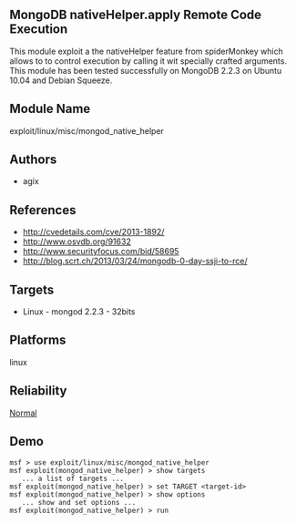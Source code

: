 ## MongoDB nativeHelper.apply Remote Code Execution

This module exploit a the nativeHelper feature from 
spiderMonkey which allows to to control execution by calling 
it wit specially crafted arguments. This module has been 
tested successfully on MongoDB 2.2.3 on Ubuntu 10.04 and 
Debian Squeeze.


## Module Name
exploit/linux/misc/mongod_native_helper

## Authors
* agix


## References
* http://cvedetails.com/cve/2013-1892/
* http://www.osvdb.org/91632
* http://www.securityfocus.com/bid/58695
* http://blog.scrt.ch/2013/03/24/mongodb-0-day-ssji-to-rce/



## Targets
* Linux - mongod 2.2.3 - 32bits


## Platforms
linux

## Reliability
[Normal](https://github.com/rapid7/metasploit-framework/wiki/Exploit-Ranking)

## Demo

```
msf > use exploit/linux/misc/mongod_native_helper
msf exploit(mongod_native_helper) > show targets
   ... a list of targets ...
msf exploit(mongod_native_helper) > set TARGET <target-id>
msf exploit(mongod_native_helper) > show options
   ... show and set options ...
msf exploit(mongod_native_helper) > run
```
    
    
